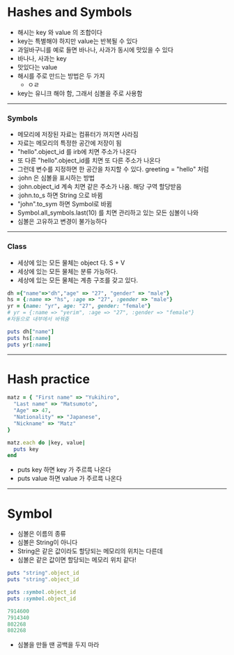 # Hashes and Symbols

- 해시는 key 와 value 의 조합이다
- key는 특별해야 하지만 value는 반복될 수 있다
- 과일바구니를 예로 들면 바나나, 사과가 동시에 맛있을 수 있다
- 바나나, 사과는 key
- 맛있다는 value
- 해시를 주로 만드는 방법은 두 가지
  - ㅇㄹ
- key는 유니크 해야 함, 그래서 심볼을 주로 사용함



---

### Symbols

- 메모리에 저장된 자료는 컴퓨터가 꺼지면 사라짐
- 자료는 메모리의 특정한 공간에 저장이 됨
- "hello".object_id 를 irb에 치면 주소가 나온다
- 또 다른 "hello".object_id를 치면 또 다른 주소가 나온다
- 그런데 변수를 지정하면 한 공간을 차지할 수 있다. greeting = "hello" 처럼
- :john 은 심볼을 표시하는 방법
- :john.object_id 계속 치면 같은 주소가 나옴. 해당 구역 할당받음
- :john.to_s 하면 String 으로 바뀜
- "john".to_sym 하면 Symbol로 바뀜
- Symbol.all_symbols.last(10) 를 치면 관리하고 있는 모든 심볼이 나와
- 심볼은 고유하고 변경이 불가능하다



---

### Class

- 세상에 있는 모든 물체는 object 다. S + V
- 세상에 있는 모든 물체는 분류 가능하다.
- 세상에 있는 모든 물체는 계층 구조를 갖고 있다.

```ruby
dh ={"name"=>"dh","age" => "27", "gender" => "male"}
hs = {:name => "hs", :age => "27", :gender => "male"}
yr = {name: "yr", age: "27", gender: "female"} 
# yr = {:name => "yerim", :age => "27", :gender => "female"}
#자동으로 내부에서 바꿔줌

puts dh["name"]
puts hs[:name]
puts yr[:name]
```

---

# Hash practice

```ruby
matz = { "First name" => "Yukihiro",
  "Last name" => "Matsumoto",
  "Age" => 47,
  "Nationality" => "Japanese",
  "Nickname" => "Matz"
}

matz.each do |key, value|
  puts key
end

```

- puts key 하면 key 가 주르륵 나온다
- puts value 하면 value 가 주르륵 나온다

---

# Symbol

- 심볼은 이름의 종류
- 심볼은 String이 아니다
- String은 같은 값이라도 할당되는 메모리의 위치는 다른데
- 심볼은 같은 값이면 할당되는 메모리 위치 같다!

```ruby
puts "string".object_id
puts "string".object_id

puts :symbol.object_id
puts :symbol.object_id

7914600
7914340
802268
802268
```

- 심볼을 만들 땐 공백을 두지 마라

